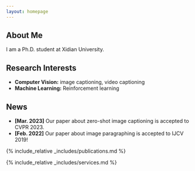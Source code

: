 ```yaml
---
layout: homepage
---
```


## About Me

I am a Ph.D. student at Xidian University.

## Research Interests

- **Computer Vision:** image captioning, video captioning
- **Machine Learning:** Reinforcement learning

## News

- **[Mar. 2023]** Our paper about zero-shot image captioning is accepted to CVPR 2023.
- **[Feb. 2022]** Our paper about image paragraphing is accepted to IJCV 2019!

{% include_relative _includes/publications.md %}

{% include_relative _includes/services.md %}
